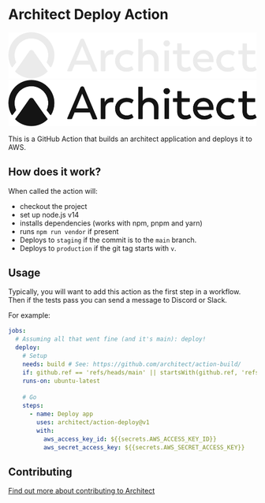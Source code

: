 # Architect Deploy Action

![Architect logo](https://github.com/architect/assets.arc.codes/raw/main/public/architect-logo-light-500b%402x.png#gh-dark-mode-only)
![Architect logo](https://github.com/architect/assets.arc.codes/raw/main/public/architect-logo-500b%402x.png#gh-light-mode-only)

This is a GitHub Action that builds an architect application and deploys it to AWS.

## How does it work?

When called the action will:
- checkout the project
- set up node.js v14
- installs dependencies (works with npm, pnpm and yarn)
- runs `npm run vendor` if present
- Deploys to `staging` if the commit is to the `main` branch.
- Deploys to `production` if the git tag starts with `v`.

## Usage

Typically, you will want to add this action as the first step in a workflow. Then if the tests pass you can send a message to Discord or Slack.

For example:

```yaml
jobs:
  # Assuming all that went fine (and it's main): deploy!
  deploy:
    # Setup
    needs: build # See: https://github.com/architect/action-build/
    if: github.ref == 'refs/heads/main' || startsWith(github.ref, 'refs/tags/v')
    runs-on: ubuntu-latest

    # Go
    steps:
      - name: Deploy app
        uses: architect/action-deploy@v1
        with:
          aws_access_key_id: ${{secrets.AWS_ACCESS_KEY_ID}}
          aws_secret_access_key: ${{secrets.AWS_SECRET_ACCESS_KEY}}
```

## Contributing

[Find out more about contributing to Architect](https://arc.codes/docs/en/about/contribute)

